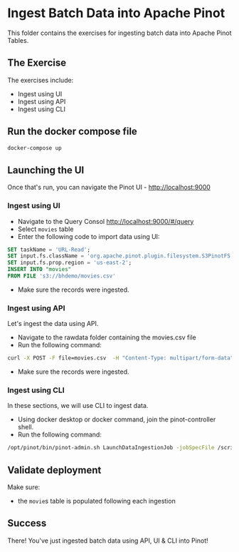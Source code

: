 # Ingest Batch Data into Apache Pinot

This folder contains the exercises for ingesting batch data into Apache Pinot Tables.

## The Exercise

The exercises include:

- Ingest using UI
- Ingest using API
- Ingest using CLI

## Run the docker compose file

```bash
docker-compose up
```

## Launching the UI

Once that's run, you can navigate the Pinot UI - [http://localhost:9000](http://localhost:9000)

### Ingest using UI

- Navigate to the Query Consol [http://localhost:9000/#/query](http://localhost:9000/#/query)
- Select `movies` table
- Enter the following code to import data using UI:

```sql
SET taskName = 'URL-Read';
SET input.fs.className = 'org.apache.pinot.plugin.filesystem.S3PinotFS';
SET input.fs.prop.region = 'us-east-2';
INSERT INTO "movies"
FROM FILE 's3://bhdemo/movies.csv'
```

- Make sure the records were ingested.

### Ingest using API

Let's ingest the data using API.

- Navigate to the rawdata folder containing the movies.csv file
- Run the following command:

```sh
curl -X POST -F file=movies.csv  -H "Content-Type: multipart/form-data"  "http://localhost:9000/ingestFromFile?tableNameWithType=movies_OFFLINE&batchConfigMapStr=%7B%22inputFormat%22:%22csv%22,%22recordReader.prop.delimiter%22:%22,%22%7D"
```

- Make sure the records were ingested.

### Ingest using CLI

In these sections, we will use CLI to ingest data.

- Using docker desktop or docker command, join the pinot-controller shell.
- Run the following command:

```bash
/opt/pinot/bin/pinot-admin.sh LaunchDataIngestionJob -jobSpecFile /scripts/job-spec-json.yaml
```

## Validate deployment

Make sure:

- the `movie`s table is populated following each ingestion

## Success

There!
You've just ingested batch data using API, UI & CLI into Pinot!

